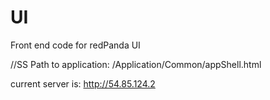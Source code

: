 UI
==

Front end code for redPanda UI


//SS
Path to application:
<server>/Application/Common/appShell.html

current server is: http://54.85.124.2